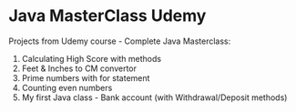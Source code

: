 # Java MasterClass Udemy 
Projects from Udemy course - Complete Java Masterclass:
1. Calculating High Score with methods
2. Feet & Inches to CM convertor
3. Prime numbers with for statement
4. Counting even numbers
5. My first Java class - Bank account (with Withdrawal/Deposit methods)
